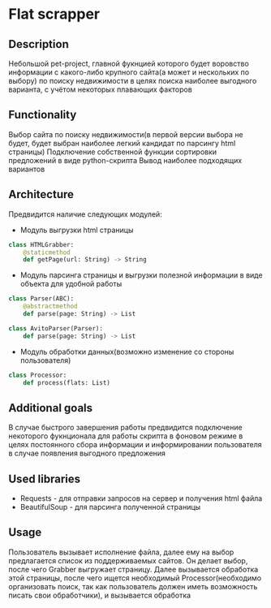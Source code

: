 # Flat scrapper

## Description
Небольшой pet-project, главной фукнцией которого будет воровство информации с какого-либо крупного сайта(а может и нескольких по выбору) по поиску недвижимости в целях поиска наиболее выгодного варианта, с учётом некоторых плавающих факторов

## Functionality
Выбор сайта по поиску недвижимости(в первой версии выбора не будет, будет выбран наиболее легкий кандидат по парсингу html страницы)
Подключение собственной функции сортировки предложений в виде python-скрипта
Вывод наиболее подходящих вариантов 

## Architecture
Предвидится наличие следующих модулей:
 - Модуль выгрузки html страницы
```python
class HTMLGrabber:
    @staticmethod
    def getPage(url: String) -> String
```
 - Модуль парсинга страницы и выгрузки полезной информации в виде объекта для удобной работы
```python
class Parser(ABC):
    @abstractmethod
    def parse(page: String) -> List

class AvitoParser(Parser):
    def parse(page: String) -> List
```
 - Модуль обработки данных(возможно изменение со стороны пользователя)
```python
class Processor:
    def process(flats: List)
```

## Additional goals
В случае быстрого завершения работы предвидится подключение некоторого фукнционала для работы скрипта в фоновом режиме в целях постоянного сбора информации и информировании пользователя в случае появления выгодного предложения

## Used libraries
 - Requests - для отправки запросов на сервер и получения html файла
 - BeautifulSoup - для парсинга полученной страницы

## Usage
Пользователь вызывает исполнение файла, далее ему на выбор предлагается список из поддерживаемых сайтов. Он делает выбор, после чего Grabber выгружает страницу. Далее вызывается обработка этой страницы, после чего ищется необходимый Processor(необходимо организовать поиск, так как пользователь должен иметь возможность писать свои обработчики), и вызывается обработка
